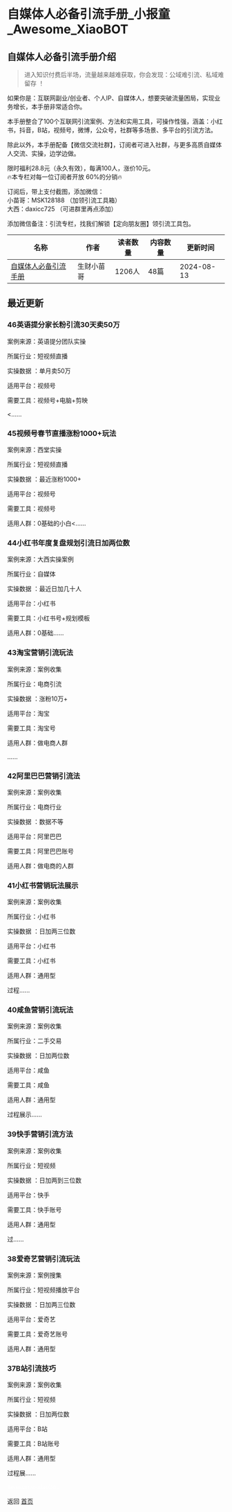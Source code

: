 # 自媒体人必备引流手册_小报童_Awesome_XiaoBOT

## 自媒体人必备引流手册介绍
> 进入知识付费后半场，流量越来越难获取，你会发现：公域难引流、私域难留存 ！    
    
如果你是：互联网副业/创业者、个人IP、自媒体人，想要突破流量困局，实现业务增长，本手册非常适合你。    
    
本手册整合了100个互联网引流案例、方法和实用工具，可操作性强，涵盖：小红书，抖音，B站，视频号，微博，公众号，社群等多场景、多平台的引流方法。    
    
除此以外，本手册配备【微信交流社群】，订阅者可进入社群，与更多高质自媒体人交流、实操，边学边做。    
    
限时福利28.8元（永久有效），每满100人，涨价10元。    
🔥本专栏对每一位订阅者开放 60%的分销🔥    
    
订阅后，带上支付截图，添加微信：    
小苗哥：MSK128188 （加领引流工具箱）    
大西：daxicc725 （可进群里再点添加）    
    
添加微信备注：引流专栏，找我们解锁【定向朋友圈】领引流工具包。  
  


|名称|作者|读者数量|内容数量|更新时间|
|---|---|---|---|---|
|[自媒体人必备引流手册](https://xiaobot.net/p/MSk1888999?refer=0b133df9-27dc-423b-8101-639049001c13)|生财小苗哥|1206人|48篇|2024-08-13|

## 最近更新
### 46英语提分家长粉引流30天卖50万

案例来源：英语提分团队实操

所属行业：短视频直播

实操数据 ：单月卖50万

适用平台：视频号

需要工具：视频号+电脑+剪映

<......

### 45视频号春节直播涨粉1000+玩法

案例来源：西堂实操

所属行业：短视频直播

实操数据 ：最近涨粉1000+

适用平台：视频号

需要工具：视频号

适用人群：0基础的小白<......

### 44小红书年度复盘规划引流日加两位数

案例来源：大西实操案例

所属行业：自媒体

实操数据 ：最近日加几十人

适用平台：小红书

需要工具：小红书号+规划模板

适用人群：0基础......

### 43淘宝营销引流玩法

案例来源：案例收集

所属行业：电商引流

实操数据 ：涨粉10万+

适用平台：淘宝

需要工具：淘宝号

适用人群：做电商人群

......

### 42阿里巴巴营销引流法

案例来源：案例收集

所属行业：电商行业

实操数据 ：数据不等

适用平台：阿里巴巴

需要工具：阿里巴巴账号

适用人群：做电商的人群

### 41小红书营销玩法展示

案例来源：案例收集

所属行业：小红书

实操数据 ：日加两三位数

适用平台：小红书

需要工具：小红书

适用人群：通用型

过程......

### 40咸鱼营销引流玩法

案例来源：案例收集

所属行业：二手交易

实操数据 ：日加两位数

适用平台：咸鱼

需要工具：咸鱼

适用人群：通用型

过程展示......

### 39快⼿营销引流⽅法

案例来源：案例收集

所属行业：短视频

实操数据 ：日加两到三位数

适用平台：快手

需要工具：快手账号

适用人群：通用型

过......

### 38爱奇艺营销引流玩法

案例来源：案例搜集

所属行业：短视频播放平台

实操数据 ：日加两三位数

适用平台：爱奇艺

需要工具：爱奇艺账号

适用人群：通用型

### 37B站引流技巧

案例来源：案例收集

所属行业：短视频

实操数据 ：日加两位数

适用平台：B站

需要工具：B站账号

适用人群：通用型

过程展......


<a href="https://github.com/Reno9527/awesome-xiaobot" style="color: white; text-decoration: none;">awesome-xiaobot</a>

返回 [首页](../README.md)
